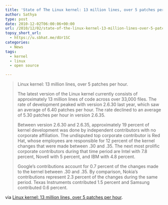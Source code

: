 ```yaml
---
title: 'State of The Linux kernel: 13 million lines, over 5 patches per hour'
author: Sathya
type: post
date: 2010-12-02T06:00:06+00:00
url: /2010/12/02/state-of-the-linux-kernel-13-million-lines-over-5-patches-per-hour/
topsy_short_url:
  - https://u.sbhat.me/dUr1SC
categories:
  - News
tags:
  - kernel
  - linux
  - open source

---
```

> Linux kernel: 13 million lines, over 5 patches per hour.
> 
> The latest version of the Linux kernel currently consists of approximately 13 million lines of code across over 33,000 files. The rate of development peaked with version 2.6.30 last year, which saw an average of 6.40 patches per hour. The rate declined to an average of 5.30 patches per hour in version 2.6.35.
> 
> Between version 2.6.30 and 2.6.35, approximately 19 percent of kernel development was done by independent contributors with no corporate affiliation. The undisputed top corporate contributor is Red Hat, whose employees are responsible for 12 percent of the kernel changes that were made between .30 and .35. The next most prolific corporate contributors during that time period are Intel with 7.8 percent, Novell with 5 percent, and IBM with 4.8 percent.
> 
> Google&#8217;s contributions account for 0.7 percent of the changes made to the kernel between .30 and .35. By comparison, Nokia&#8217;s contributions represent 2.3 percent of the changes during the same period. Texas Instruments contributed 1.5 percent and Samsung contributed 0.6 percent. 

via [Linux kernel: 13 million lines, over 5 patches per hour][1].

 [1]: https://arstechnica.com/open-source/news/2010/12/linux-kernel-13-million-lines-over-5-patches-per-hour.ars?utm_source=rss&utm_medium=rss&utm_campaign=rss

